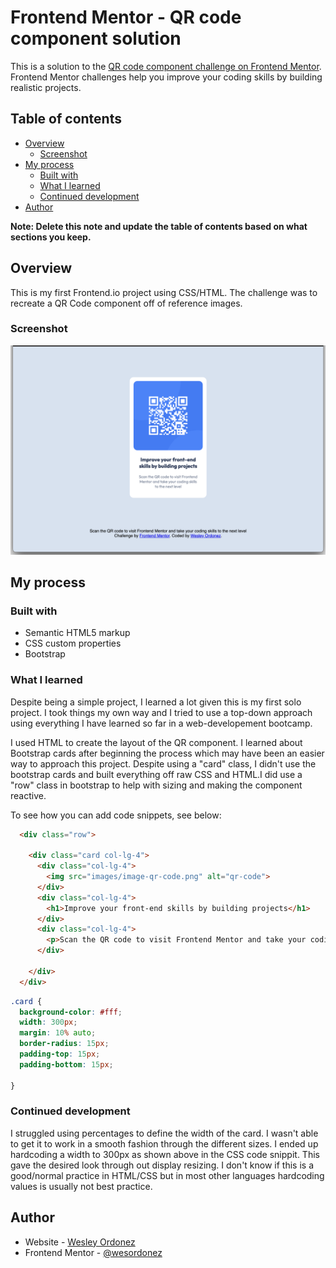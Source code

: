 # Frontend Mentor - QR code component solution

This is a solution to the [QR code component challenge on Frontend Mentor](https://www.frontendmentor.io/challenges/qr-code-component-iux_sIO_H). Frontend Mentor challenges help you improve your coding skills by building realistic projects. 

## Table of contents

- [Overview](#overview)
  - [Screenshot](#screenshot)
- [My process](#my-process)
  - [Built with](#built-with)
  - [What I learned](#what-i-learned)
  - [Continued development](#continued-development)
- [Author](#author)

**Note: Delete this note and update the table of contents based on what sections you keep.**

## Overview

This is my first Frontend.io project using CSS/HTML. The challenge was to recreate a QR Code component off of reference images. 

### Screenshot

![](screenshot.png)


## My process

### Built with

- Semantic HTML5 markup
- CSS custom properties
- Bootstrap


### What I learned

Despite being a simple project, I learned a lot given this is my first solo project. I took things my own way and I tried to use a top-down approach using everything I have learned so far in a web-developement bootcamp. 

I used HTML to create the layout of the QR component. I learned about Bootstrap cards after beginning the process which may have been an easier way to approach this project. Despite using a "card" class, I didn't use the bootstrap cards and built everything off raw CSS and HTML.I did use a "row" class in bootstrap to help with sizing and making the component reactive. 

To see how you can add code snippets, see below:

```html
  <div class="row">

    <div class="card col-lg-4">
      <div class="col-lg-4">
        <img src="images/image-qr-code.png" alt="qr-code">
      </div>
      <div class="col-lg-4">
        <h1>Improve your front-end skills by building projects</h1>
      </div>
      <div class="col-lg-4">
        <p>Scan the QR code to visit Frontend Mentor and take your coding skills to the next level</p>
      </div>

    </div>
  </div>
```
```css
.card {
  background-color: #fff;
  width: 300px;
  margin: 10% auto;
  border-radius: 15px;
  padding-top: 15px;
  padding-bottom: 15px;

}
```


### Continued development

I struggled using percentages to define the width of the card. I wasn't able to get it to work in a smooth fashion through the different sizes. I ended up hardcoding a width to 300px as shown above in the CSS code snippit. This gave the desired look through out display resizing. I don't know if this is a good/normal practice in HTML/CSS but in most other languages hardcoding values is usually not best practice.


## Author

- Website - [Wesley Ordonez](https://wesordonez.github.io/cv/)
- Frontend Mentor - [@wesordonez](https://www.frontendmentor.io/profile/wesordonez)


